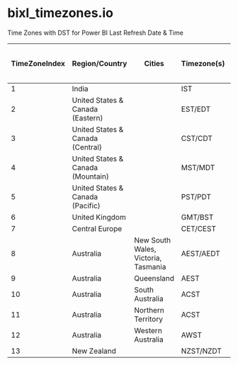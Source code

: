 # bixl_timezones.io
Time Zones with DST for Power BI Last Refresh Date &amp; Time

| TimeZoneIndex | Region/Country                     | Cities                           | Timezone(s)   | DST Observed | Standard UTC Offset | DST UTC Offset | DST Start Day | DST Start Day Instance | DST Start Month | DST Start Hour | DST End Day | DST End Day Instance | DST End Month | DST End Hour |
|---------------|------------------------------------|-----------------------------------|---------------|--------------|---------------------|----------------|---------------|-----------------------|-----------------|---------------|-------------|---------------------|--------------|-------------|
| 1             | India                              |                                   | IST           | No           | 5.5                 |                |               |                       |                 |               |             |                     |              |             |
| 2             | United States & Canada (Eastern)   |                                   | EST/EDT       | Yes          | -5                  | -4             | Sunday        | 2                     | 3               | 2             | Sunday      | 1                   | 11           | 2           |
| 3             | United States & Canada (Central)   |                                   | CST/CDT       | Yes          | -6                  | -5             | Sunday        | 2                     | 3               | 2             | Sunday      | 1                   | 11           | 2           |
| 4             | United States & Canada (Mountain)  |                                   | MST/MDT       | Yes          | -7                  | -6             | Sunday        | 2                     | 3               | 2             | Sunday      | 1                   | 11           | 2           |
| 5             | United States & Canada (Pacific)   |                                   | PST/PDT       | Yes          | -8                  | -7             | Sunday        | 2                     | 3               | 2             | Sunday      | 1                   | 11           | 2           |
| 6             | United Kingdom                     |                                   | GMT/BST       | Yes          | 0                   | 1              | Sunday        | -1                    | 3               | 1             | Sunday      | -1                  | 10           | 2           |
| 7             | Central Europe                     |                                   | CET/CEST      | Yes          | 1                   | 2              | Sunday        | 1                     | 3               | 2             | Sunday      | 1                   | 10           | 3           |
| 8             | Australia                          | New South Wales, Victoria, Tasmania| AEST/AEDT    | Yes          | 10                  | 11             | Sunday        | 1                     | 10              | 2             | Sunday      | 1                   | 4            | 3           |
| 9             | Australia                          | Queensland                        | AEST          | No           | 10                  |                |               |                       |                 |               |             |                     |              |             |
| 10            | Australia                          | South Australia                   | ACST          | Yes          | 9.5                 | 10.5           | Sunday        | 1                     | 10              | 2             | Sunday      | 1                   | 4            | 3           |
| 11            | Australia                          | Northern Territory                | ACST          | No           | 9.5                 |                |               |                       |                 |               |             |                     |              |             |
| 12            | Australia                          | Western Australia                 | AWST          | No           | 8                   |                |               |                       |                 |               |             |                     |              |             |
| 13            | New Zealand                        |                                   | NZST/NZDT     | Yes          | 12                  | 13             | Sunday        | -1                    | 9               | 2             | Sunday      | 1                   | 4            | 3           |

